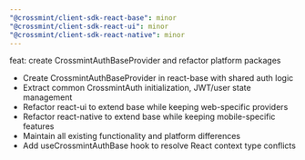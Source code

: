 ```yaml
---
"@crossmint/client-sdk-react-base": minor
"@crossmint/client-sdk-react-ui": minor
"@crossmint/client-sdk-react-native": minor
---
```


feat: create CrossmintAuthBaseProvider and refactor platform packages

- Create CrossmintAuthBaseProvider in react-base with shared auth logic
- Extract common CrossmintAuth initialization, JWT/user state management  
- Refactor react-ui to extend base while keeping web-specific providers
- Refactor react-native to extend base while keeping mobile-specific features
- Maintain all existing functionality and platform differences
- Add useCrossmintAuthBase hook to resolve React context type conflicts

